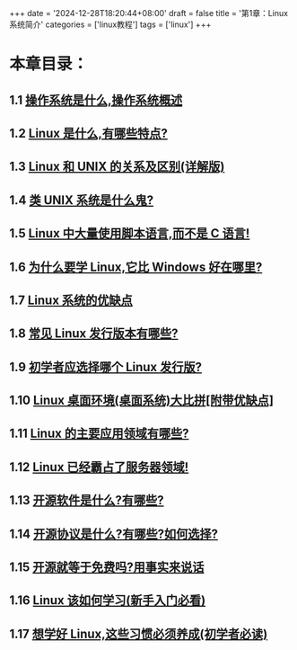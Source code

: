 +++
date = '2024-12-28T18:20:44+08:00'
draft = false
title = '第1章：Linux 系统简介'
categories = ['linux教程']
tags = ['linux']
+++

# 本章目录：
## **1.1** [操作系统是什么,操作系统概述](../1-1)
## **1.2** [Linux 是什么,有哪些特点?](../1-2)
## **1.3** [Linux 和 UNIX 的关系及区别(详解版)](../1-3)
## **1.4** [类 UNIX 系统是什么鬼?](../1-4)
## **1.5** [Linux 中大量使用脚本语言,而不是 C 语言!](../1-5)
## **1.6** [为什么要学 Linux,它比 Windows 好在哪里?](../1-6)
## **1.7** [Linux 系统的优缺点](../1-7)
## **1.8** [常见 Linux 发行版本有哪些?](../1-8)
## **1.9** [初学者应选择哪个 Linux 发行版?](../1-9)
## **1.10** [Linux 桌面环境(桌面系统)大比拼[附带优缺点]](../1-10)
## **1.11** [Linux 的主要应用领域有哪些?](../1-11)
## **1.12** [Linux 已经霸占了服务器领域!](../1-12)
## **1.13** [开源软件是什么?有哪些?](../1-13)
## **1.14** [开源协议是什么?有哪些?如何选择?](../1-14)
## **1.15** [开源就等于免费吗?用事实来说话](../1-15)
## **1.16** [Linux 该如何学习(新手入门必看)](../1-16)
## **1.17** [想学好 Linux,这些习惯必须养成(初学者必读)](../1-17)